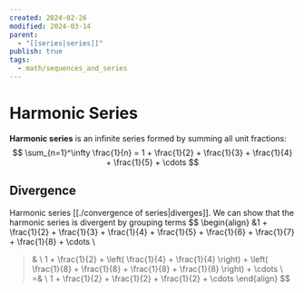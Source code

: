 ```yaml
---
created: 2024-02-26
modified: 2024-03-14
parent:
  - "[[series|series]]"
publish: true
tags:
  - math/sequences_and_series
---
```


# Harmonic Series
**Harmonic series** is an infinite series formed by summing all unit fractions:
$$
\sum_{n=1}^\infty \frac{1}{n} = 1 + \frac{1}{2} + \frac{1}{3} + \frac{1}{4} + \frac{1}{5} + \cdots
$$

## Divergence
Harmonic series [[./convergence of series|diverges]]. We can show that the harmonic series is divergent by grouping terms
$$
\begin{align}
&1 + \frac{1}{2} + \frac{1}{3} + \frac{1}{4} + \frac{1}{5} + \frac{1}{6} + \frac{1}{7} + \frac{1}{8} + \cdots \\
>& \ 1 + \frac{1}{2} + \left( \frac{1}{4} + \frac{1}{4} \right) + \left( \frac{1}{8} + \frac{1}{8} + \frac{1}{8} + \frac{1}{8} \right) + \cdots \\
=& \ 1 + \frac{1}{2} + \frac{1}{2} + \frac{1}{2} + \cdots
\end{align}
$$